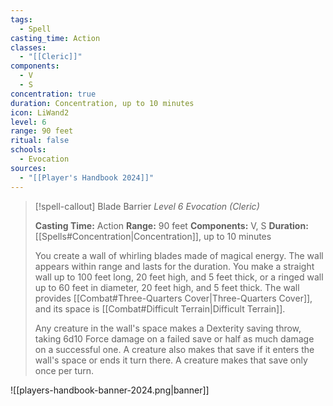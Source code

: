 ```yaml
---
tags:
  - Spell
casting_time: Action
classes:
  - "[[Cleric]]"
components:
  - V
  - S
concentration: true
duration: Concentration, up to 10 minutes
icon: LiWand2
level: 6
range: 90 feet
ritual: false
schools:
  - Evocation
sources: 
  - "[[Player's Handbook 2024]]"
---
```

>[!spell-callout] Blade Barrier
>_Level 6 Evocation (Cleric)_
>
>**Casting Time:** Action
>**Range:** 90 feet
>**Components:** V, S
>**Duration:** [[Spells#Concentration\|Concentration]], up to 10 minutes
>
>You create a wall of whirling blades made of magical energy. The wall appears within range and lasts for the duration. You make a straight wall up to 100 feet long, 20 feet high, and 5 feet thick, or a ringed wall up to 60 feet in diameter, 20 feet high, and 5 feet thick. The wall provides [[Combat#Three-Quarters Cover\|Three-Quarters Cover]], and its space is [[Combat#Difficult Terrain\|Difficult Terrain]].
>
>Any creature in the wall's space makes a Dexterity saving throw, taking 6d10 Force damage on a failed save or half as much damage on a successful one. A creature also makes that save if it enters the wall's space or ends it turn there. A creature makes that save only once per turn.


![[players-handbook-banner-2024.png|banner]]